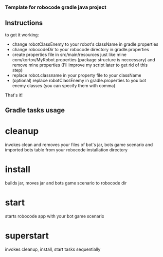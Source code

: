 ### Template for robocode gradle java project

## Instructions

to got it working:
* change robotClassEnemy to your robot's className in gradle.properties
* change robocodeDir to your robocode directory in gradle.properties
* create properties file in src/main/resources just like mine com/kortov/MyRobot.properties
(package structure is neccessary) and remove mine properties
(I'll improve my script later to get rid of this step)
* replace robot.classname in your property file to your className
* (optional) replace robotClassEnemy in gradle.properties to you bot enemy classes (you can specify them with comma)

That's it!

## Gradle tasks usage

# cleanup
invokes clean and removes your files of bot's jar, bots game scenario and imported bots table from your robocode installation directory

# install
builds jar, moves jar and bots game scenario to robocode dir

# start
starts robocode app with your bot game scenario

# superstart
invokes cleanup, install, start tasks sequentially